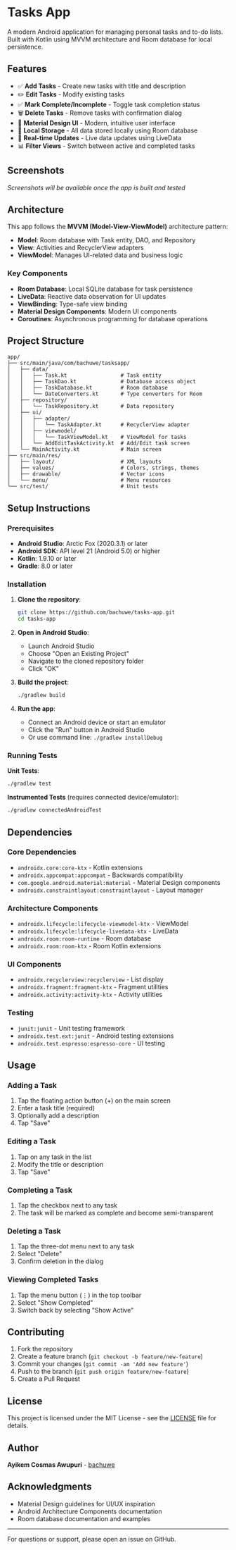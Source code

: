 # Tasks App

A modern Android application for managing personal tasks and to-do lists. Built with Kotlin using MVVM architecture and Room database for local persistence.

## Features

- ✅ **Add Tasks** - Create new tasks with title and description
- ✏️ **Edit Tasks** - Modify existing tasks
- ✅ **Mark Complete/Incomplete** - Toggle task completion status
- 🗑️ **Delete Tasks** - Remove tasks with confirmation dialog
- 📱 **Material Design UI** - Modern, intuitive user interface
- 💾 **Local Storage** - All data stored locally using Room database
- 🔄 **Real-time Updates** - Live data updates using LiveData
- 📊 **Filter Views** - Switch between active and completed tasks

## Screenshots

*Screenshots will be available once the app is built and tested*

## Architecture

This app follows the **MVVM (Model-View-ViewModel)** architecture pattern:

- **Model**: Room database with Task entity, DAO, and Repository
- **View**: Activities and RecyclerView adapters
- **ViewModel**: Manages UI-related data and business logic

### Key Components

- **Room Database**: Local SQLite database for task persistence
- **LiveData**: Reactive data observation for UI updates
- **ViewBinding**: Type-safe view binding
- **Material Design Components**: Modern UI components
- **Coroutines**: Asynchronous programming for database operations

## Project Structure

```
app/
├── src/main/java/com/bachuwe/tasksapp/
│   ├── data/
│   │   ├── Task.kt                 # Task entity
│   │   ├── TaskDao.kt              # Database access object
│   │   ├── TaskDatabase.kt         # Room database
│   │   └── DateConverters.kt       # Type converters for Room
│   ├── repository/
│   │   └── TaskRepository.kt       # Data repository
│   ├── ui/
│   │   ├── adapter/
│   │   │   └── TaskAdapter.kt      # RecyclerView adapter
│   │   ├── viewmodel/
│   │   │   └── TaskViewModel.kt    # ViewModel for tasks
│   │   └── AddEditTaskActivity.kt  # Add/Edit task screen
│   └── MainActivity.kt             # Main screen
├── src/main/res/
│   ├── layout/                     # XML layouts
│   ├── values/                     # Colors, strings, themes
│   ├── drawable/                   # Vector icons
│   └── menu/                       # Menu resources
└── src/test/                       # Unit tests
```

## Setup Instructions

### Prerequisites

- **Android Studio**: Arctic Fox (2020.3.1) or later
- **Android SDK**: API level 21 (Android 5.0) or higher
- **Kotlin**: 1.9.10 or later
- **Gradle**: 8.0 or later

### Installation

1. **Clone the repository**:
   ```bash
   git clone https://github.com/bachuwe/tasks-app.git
   cd tasks-app
   ```

2. **Open in Android Studio**:
   - Launch Android Studio
   - Choose "Open an Existing Project"
   - Navigate to the cloned repository folder
   - Click "OK"

3. **Build the project**:
   ```bash
   ./gradlew build
   ```

4. **Run the app**:
   - Connect an Android device or start an emulator
   - Click the "Run" button in Android Studio
   - Or use command line: `./gradlew installDebug`

### Running Tests

**Unit Tests**:
```bash
./gradlew test
```

**Instrumented Tests** (requires connected device/emulator):
```bash
./gradlew connectedAndroidTest
```

## Dependencies

### Core Dependencies
- `androidx.core:core-ktx` - Kotlin extensions
- `androidx.appcompat:appcompat` - Backwards compatibility
- `com.google.android.material:material` - Material Design components
- `androidx.constraintlayout:constraintlayout` - Layout manager

### Architecture Components
- `androidx.lifecycle:lifecycle-viewmodel-ktx` - ViewModel
- `androidx.lifecycle:lifecycle-livedata-ktx` - LiveData
- `androidx.room:room-runtime` - Room database
- `androidx.room:room-ktx` - Room Kotlin extensions

### UI Components
- `androidx.recyclerview:recyclerview` - List display
- `androidx.fragment:fragment-ktx` - Fragment utilities
- `androidx.activity:activity-ktx` - Activity utilities

### Testing
- `junit:junit` - Unit testing framework
- `androidx.test.ext:junit` - Android testing extensions
- `androidx.test.espresso:espresso-core` - UI testing

## Usage

### Adding a Task
1. Tap the floating action button (+) on the main screen
2. Enter a task title (required)
3. Optionally add a description
4. Tap "Save"

### Editing a Task
1. Tap on any task in the list
2. Modify the title or description
3. Tap "Save"

### Completing a Task
1. Tap the checkbox next to any task
2. The task will be marked as complete and become semi-transparent

### Deleting a Task
1. Tap the three-dot menu next to any task
2. Select "Delete"
3. Confirm deletion in the dialog

### Viewing Completed Tasks
1. Tap the menu button (⋮) in the top toolbar
2. Select "Show Completed"
3. Switch back by selecting "Show Active"

## Contributing

1. Fork the repository
2. Create a feature branch (`git checkout -b feature/new-feature`)
3. Commit your changes (`git commit -am 'Add new feature'`)
4. Push to the branch (`git push origin feature/new-feature`)
5. Create a Pull Request

## License

This project is licensed under the MIT License - see the [LICENSE](LICENSE) file for details.

## Author

**Ayikem Cosmas Awupuri** - [bachuwe](https://github.com/bachuwe)

## Acknowledgments

- Material Design guidelines for UI/UX inspiration
- Android Architecture Components documentation
- Room database documentation and examples

---

For questions or support, please open an issue on GitHub.